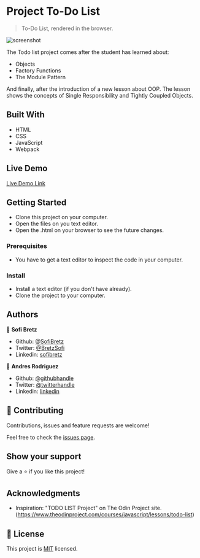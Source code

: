 # Project To-Do List

> To-Do List, rendered in the browser.

![screenshot](https://i.imgur.com/rBmGvFj.png)

The Todo list project comes after the student has learned about:

- Objects
- Factory Functions
- The Module Pattern

And finally, after the introduction of a new lesson about OOP. The lesson shows the concepts of Single Responsibility and Tightly Coupled Objects.

## Built With

- HTML
- CSS
- JavaScript
- Webpack

## Live Demo

[Live Demo Link](https://rawcdn.githack.com/andynarf/todolist/722560b7661d260661e4690ac64dc0fda277dbb8/dist/index.html)

## Getting Started

- Clone this project on your computer.
- Open the files on you text editor.
- Open the .html on your browser to see the future changes.

### Prerequisites

- You have to get a text editor to inspect the code in your computer.

### Install

- Install a text editor (if you don't have already).
- Clone the project to your computer.

## Authors

👤 **Sofi Bretz**

- Github: [@SofiBretz](https://github.com/SofiBretz)
- Twitter: [@BretzSofi](https://twitter.com/BretzSofi)
- Linkedin: [sofibretz](https://www.linkedin.com/in/sofibretz/)

👤 **Andres Rodriguez**

- Github: [@githubhandle](https://github.com/andynarf)
- Twitter: [@twitterhandle](https://twitter.com/untalandy)
- Linkedin: [linkedin](https://www.linkedin.com/in/andres-rodriguez-6b2513181/)

## 🤝 Contributing

Contributions, issues and feature requests are welcome!

Feel free to check the [issues page](issues/).

## Show your support

Give a ⭐️ if you like this project!

## Acknowledgments

- Inspiration: "TODO LIST Project" on The Odin Project site.(https://www.theodinproject.com/courses/javascript/lessons/todo-list)

## 📝 License

This project is [MIT](lic.url) licensed.


